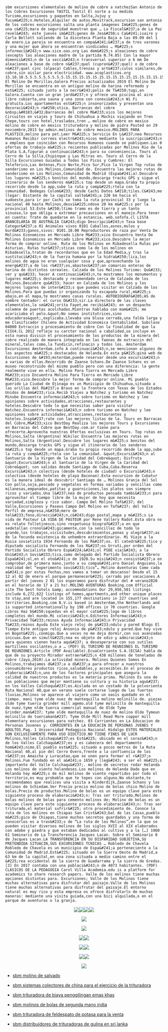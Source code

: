 
```
sbm excursiones elementales de molino de cobre a natchezSan Antonio de los Cobres Excursiones TASTIL Tastil El norte a su medida Turismo,excursiones y paquetes en Salta,Jujuy y Tucum&#225;n.Hoteles,Alquiler de autos,Movitrack,excursion san antonio de los cobres excursiones salta una planta imagenes Im&#225;genes de una c&#225;mara de seguridad muestran que … La Fiscal&#237;a de La Paz revel&#243; este jueves im&#225;genes de Jes&#250;s Ca&#241;isaire y Carla Bellott saliendo de la discoteca Planta Baja a las 09.09 del 1 de enero.La pareja se encuentra en compa&#241;&#237;a de tres varones y una mujer que ahora se encuentran sindicados … M&#225;s informaci&#243;n www.sice.oas.org Las dem&#225;s aleaciones de cobre (excepto las aleaciones madre de la partida N.74.05) Con la mayor dimensi&#243;n de la secci&#243;n transversal superior a 6 mm De aleaciones a base de cobre n&#237;quel (cupron&#237;quel) o de cobre n&#237;quel cinc (alpaca) Cables,trenzas y art&#237;culos similares,de cobre,sin aislar para electricidad. www.acoplasticos.org 15.10.10.5.5.5.5.5.5.5.5.5.15.15.15.15.15.15.15.15.15.15.15.15.15.15.15.15.15.15.15.15.15.15.15.15.15.15.15.15.15.15.15.15. El Molino De Morillas,Galera Precios actualizados 2019 El Molino De Morillas se encuentra en un antiguo molino de harina reformado y est&#225; situado junto a la necr&#243;polis de T&#250;tugi,en Galera.Cuenta con un gran jard&#237;n y ofrece una piscina al aire libre cubierta,una sauna y una zona con conexi&#243;n Wi Fi gratuita.Los apartamentos est&#225;n insonorizados y presentan una decoraci&#243;n r&#250;stica. Barrancas del cobre &nbsp;&#0183;&#32;Barrancas del cobre M&#233;xico los mejores Circuitos en viajes y tours de Chihuahua a Mochis viajando en Tren Chepe,tours con hotel,traslados,tren … molino de cobre en mexico molino de cobre en mexico trituradora y molino de pidra Posted on 29 noviembre,2013 by admin.molinos de cobre mexico.MOLINOS PARA PLASTICO,molino para pet.Leer M&#225;s Servicio En L&#237;nea Recursos Humanos Recibir correos electr&#243;nicos mediante la suscripci&#243;n a empleos que coincidan con Recursos Humanos cuando se publiquen.Las 0 ofertas de trabajo m&#225;s recientes publicadas por Molinos Rio de la Plata S.A.figuran a continuaci&#243;n para su conveniencia. Tours al Cerro de la Silla,Chipinque y Las Mitras en. Tours al Cerro de la Silla Excursiones Guiadas a Todos los Picos y Cumbres: El Teleferico,Las Antenas,Pico Norte,Pico Sur,Pico la Virgen Top rutas de senderismo en Los Molinos,Comunidad de. Encuentra las mejores rutas de senderismo en Los Molinos,Comunidad de Madrid (Espa&#241;a).Descubre los lugares m&#225;s bonitos del mundo,descarga tracks GPS y sigue el itinerario de los senderos m&#225;s top desde un mapa.Graba tu propio recorrido desde la app,sube la ruta y comp&#225;rtela con la comunidad. Bodegas Colom&#233; desde Cachi Datos &#218;tiles.C&#243;mo llegar: Distante de la capital salte&#241;a 220 km hacia el sudoeste,para ir por Cachi se toma la ruta provincial 33 y luego la nacional 40 hasta Molinos,desvi&#225;ndose 20 km m&#225;s por la provincial 53.Este &#250;ltimo tramo es de tierra y un tanto sinuoso,lo que obliga a extremar precauciones en el manejo.Para tener en cuenta: Trate de quedarse en la estancia. web.sofofa.cl LISTA ARANCELARIA DE AUSTRALIA C&#243;digo Descripci&#243;n Tasa base Categor&#237;a 01 Animales vivos 0101 Caballos,asnos,mulos y burd&#233;ganos,vivos: 0101.10.00 Reproductores de raza pur Venta De Molinos Economicos en Mercado Libre M&#233;xico Encuentra Venta De Molinos Economicos en Mercado Libre M&#233;xico.Descubre la mejor forma de comprar online. Ruta de los Molinos en Ribadesella Rutas por Asturias. Rutas tur&#237;sticas como la de los molinos en Ribadesella,tratan de recordarnos que en la Edad Media,y tras la sustituci&#243;n de la fuerza humana por la hidra&#250;lica,los molinos de agua no eran cualquier cosa y que,aprovechando la energ&#237;a de los r&#237;os,abastec&#237;an comarcas enteras de harina de distintos cereales. Calzada de los Molinos Turismo: Qu&#233; ver y qu&#233; hacer A continuaci&#243;n,te mostramos los monumentos y lugares m&#225;s destacado y recomendado cerca de Calzada de los Molinos.Descubre qu&#233; hacer en Calzada de los Molinos y los mejores lugares de inter&#233;s que puedes visitar en Calzada de los Molinos.Para que puedas ir organizando tu escapada rural,m&#225;s abajo,en el mapa,te mostramos casas rurales. AUTOBIOGRAF&#205;AS de nombre tentador: el curso D&#233;sir.La directora de las clases elementales,la se&#241;orita Fayet,me recibi&#243; en un despacho solemne de puertas acolchadas.Mientras hablaba con mam&#225; me acariciaba el pelo.&quot;No somos institutrices,sino educadoras&quot;,explicaba.Llevaba una blusa cerrada,una falda larga y me Clasificador Chileno de Actividad Economica Contabilidad. Subclase 04000 Extraccin y procesamiento de cobre Con la finalidad de que la CIIU4.CL 2012 refleje su carcter nacional a cabalidad,se incluye en esta nueva divisin el procesamiento de los productos de la minera del cobre realizado de manera integrada en las faenas de extraccin del mineral,tales como,la fundicin,refinacin y todos los. Amsterdam Excursiones Amsterdam.info A continuaci&#243;n,se mencionan algunos de los aspectos m&#225;s destacados de Holanda.En esta p&#225;gina web de Excursiones de &#193;msterdam,puede reservar desde una excursi&#243;n a varias de ellas.Recorrido de Zaanse Schans.De Zaanse Schans es un museo reconstruido del mismo pueblo pero con una diferencia: la gente realmente vive en ella. Molino Para Tierra en Mercado Libre M&#233;xico Encuentra Molino Para Tierra en Mercado Libre M&#233;xico.Descubre la mejor forma de comprar online. Mi pueblo querido La Ciudad de Ojinaga es un Municipio de Chihuahua,situada a las orillas del R&#237;o Bravo en la frontera con Texas de los Estados Unidos de Am&#233;rica.Recib Viajes a Natchez y turismo en Natchez Minube Encuentra informaci&#243;n sobre turismo en Natchez y lee opiniones sobre actividades,atracciones,restaurantes y hoteles.Descubre todo lo que necesitas saber para visitar Natchez.Encuentra informaci&#243;n sobre turismo en Natchez y lee opiniones sobre actividades,atracciones,restaurantes y hoteles.Insp&#237;rate con las mejores listas de la. Tours en Barracas del Cobre,M&#233;xico BestDay Realiza los mejores Tours y Excursiones en Barracas del Cobre que BestDay.com.ar tiene para ofrecerte.Aprovecha nuestras Ofertas exclusivas en Tours. Top rutas en Molinos,Salta (Argentina) Wikiloc Encuentra las mejores rutas en Molinos,Salta (Argentina).Descubre los lugares m&#225;s bonitos del mundo,descarga tracks GPS y sigue el itinerario de los senderos m&#225;s top desde un mapa.Graba tu propio recorrido desde la app,sube la ruta y comp&#225;rtela con la comunidad. &quot;Excursi&#243;n al Santuario de la Virgen de la Caridad del Cobre&quot; Disfruta &quot;Excursi&#243;n al Santuario de la Virgen de la Caridad del Cobre&quot; con salidas desde Santiago de Cuba,Cuba.Reserva Excursi&#243;n colectiva (desde hoteles de ciudad) o Excursi&#243;n colectiva (desde hoteles de playa Baconao).Esta excursion de Cubatur es la manera ideal de descubrir Santiago de … Molinos Granja del Sol Con pollo,soja,pescado y vegetales en formas variadas y sencillas como milanesas,empanados,patitas y guarniciones,los platos son siempre ricos y variados.Una l&#237;nea de productos pensada tambi&#233;n para aprovechar el tiempo libre de la mujer de hoy que necesita variedad,simpleza y rico sabor. Campo Del Molino Taf&#237; del Valle,Excursiones y Paseos Campo Del Molino en Taf&#237; del Valle Perfil de empresa,n&#250;mero de tel&#233;fono,direcci&#243;n,c&#243;digo postal,mapa y m&#225;s La vida de Pasteur LA VIDA DE PASTEUR por Rene Vallery Radot.Esta obra no es relato folletinesco,sino respetuosa biograf&#237;a en que sedetallan cronol&#243;gicamente,con la sencillez de todo lo grande,los trabajos,vicisitudes,descubrimientos,penas y alegr&#237;as de la fecunda existencia de unhombre extraordinario. Mi Viaje a la Rusia sovietista 1934 Fernando de los R&#237;os. El catedr&#225;tico y diputado socialista Fernando de los R&#237;os Urruti,por orden del Partido Socialista Obrero Esp&#224;&#241;ol PSOE viaj&#243; a la Uni&#243;n Sovi&#233;tica,como delegado del Partido Socialista Obrero Espa&#241;ol,en el oto&#241;o de 1920.Su misi&#243;n consist&#237;a en comprobar,de primera mano,junto a su compa&#241;ero Daniel Anguiano,la realidad del “experimento sovi&#233;tico”… Molino Aventuras Como cada a&#241;o por estas fechas,nos vamos a tomar un descanso! Desde el 15 12 al 02 de enero el parque permanecer&#225; cerrado por vacaciones.A partir del jueves 2 01 los esperamos para disfrutar del # verano2020 en el horario de 17 a 21 hs!.MOLINO AVENTURAS Booking.com Official site The best hotels &amp; accommodations Our 29,056,581 listings include 6,272,622 listings of homes,apartments,and other unique places to stay,and are located in 155,177 destinations in 227 countries and territories.Booking.com B.V.is based in Amsterdam,the Netherlands and is supported internationally by 198 offices in 70 countries. Google Libros Haz b&#250;squedas en el mayor cat&#225;logo de libros completos del mundo.Mi colecci&#243;n.Editores Informaci&#243;n Privacidad T&#233;rminos Ayuda Informaci&#243;n Privacidad T&#233;rminos Ayuda Este viejo reloj de p&#233;ndulo y pared Blogs El Tiempo Este antiguo reloj Ansonia de p&#233;ndulo y pared.Que hoy vive en Bogot&#225;,conmigo.Que a veces no me deja dormir,con sus avanzadas inicuas.Que en simult&#225;nea es objeto de odio y admiraci&#243;n para quienes vienen hasta aqu&#237; a desesperarse con sus sutiles martilleos oscilantes,o a … (PDF) EL TURISMO DE REUNIONES EL TURISMO DE REUNIONES.Article (PDF Available).EcuaCorriente S.A.(ECSA) habla de que de su proyecto Mirador extraer&#225;n 438 millones de toneladas de cobre (Jaya,2010).La actividad minera. Molinos Quienes Somos En Molinos,trabajamos d&#237;a a d&#237;a para ofrecer a nuestros consumidores productos ricos,saludables,y accesibles.En el proceso de elaboraci&#243;n,uno de los factores principales que asegura la calidad de nuestros productos es la materia prima. Molinos Es una de las poblaciones que mejor mantiene su cultura y su historia aqu&#237; en los Valles Calchaqu&#237;es.Aislada en un costado de la polvorienta Ruta Nacional 40,que en verano suele cortarse luego de las fuertes lluvias,Molinos se aparece al viajero como un oasis quedado en el tiempo. mani tyme olde nuez de mantequilla molino molinillo de. piezas olde tyme tuerca grinder mill agemo.old tyme molinillo de mantequilla de nuez.tyme olde tuerca comercial manual de Olde Tyme Grinder.man&#237; tyme olde mantequilla de nuez de molino Olde Tymeun molinillo de tuercaman&#237; Tyme Olde Mill Read More copper mill elementary excursiones para natchez. 03 Corrientes en La Educacion de Personas Jovenes y. CORRIENTES EN LA EDUCACIN DE PERSONAS JVENES Y ADULTOS.Pag. 1 Universidad Pedaggica Nacional Hidalgo ESTOS MATERIALES SON EXCLUSIVAMENTE PARA USO DIDCTICO.NO TIENE FINES DE LUCR Molinos,Valles Calchaqu&#237;es Est&#225; ubicado en el coraz&#243;n de los Valles Calchaqu&#237;es y es cabecera del departamento hom&#243;nimo.El pueblo est&#225; situado a pocos metros de la Ruta Nacional 40,al pie del Cerro Overo,frente a la confluencia de los r&#237;os Amaicha y Luracatao,que se unen para formar el r&#237;o Molinos.Fue fundado en el a&#241;o 1659 y lleg&#243; a ser el m&#225;s importante del Valle Calchaqu&#237;. molino de secretos rodar Holanda Los molinos de viento holandeses.Los molinos de Holanda Dado que en Holanda hay m&#225;s de mil molinos de viento repartidos por todo el territorio,es muy probable que te topes con alguno.No obstante,te recomendamos que realices una visita a Kinderdijk,Zaanse Schans y los molinos de Schiedam.Ver Precio precio molino de bolas chico Molino de bolas.Precio de productos.Molino de bolas es un equipo clave para este siguiente proceso de elaboraci&#243;n: Tras ser triturado,Molinos de bolas molinos de bolas para cemento molinos de; Molino de bolas es un equipo clave para este siguiente proceso de elaboraci&#243;n: Tras ser triturado,el material sufrir&#225; otro procedimiento de. Conoce la ruta de los molinos en Chiapas San Crist&#243;bal de las Casas,pueblo m&#225;gico de Chiapas,tiene muchos secretos guardados y una forma de conocerlos es a trav&#233;s de “La ruta de los Molinos”,en la que se pueden visitar diversos molinos de los siglos XVII al XIX elaborados con adobe y piedra y que estaban dedicados al cultivo y a la […] 1960 61 Seminario de La Transferencia Jacques Lacan. Sobre el Seminario 8 de Jacques Lacan.LA TRANSFERENCIA EN SU DISPARIDAD SUBJETIVA,SU PRETENDIDA SITUACIN,SUS EXCURSIONES TCNICAS … Robledo de Chavela Robledo de Chavela es un municipio de Espa&#241;a perteneciente a la Comunidad de Madrid.Est&#225; situado en la Sierra Oeste de Madrid,a 63 km de la capital,en una zona situada a medio camino entre el &#225;rea occidental de la sierra de Guadarrama y la sierra de Gredos.[3] En 2017 contaba con una poblaci&#243;n de 4073 habitantes. (PDF) CLASICOS DE LA PEDAGOGIA Carol Villa Academia.edu is a platform for academics to share research papers. Valle de los molinos tiene muchas opciones distintas para. Excursiones; Valle de los Molinos tiene muchas alternativas para disfrutar del paisaje.Valle de los Molinos tiene muchas alternativas para disfrutar del paisaje.El entorno natural es muy rico y esta empresa os ofrece disfrutarlo de muchas maneras: mediante una visita guiada,con una bici alquilada,o en el parque de aventuras o la granja. 
```

<div align="center">

<a href="https://es-mill.shibang-china.com/github&k=sbm+excursiones+elementales+de+molino+de+cobre+a+natchez"><img src="https://static.shibang-china.com/es/mill/index.jpg"></a><a href="https://es-mill.shibang-china.com/materials.htmlgithub&k=sbm+excursiones+elementales+de+molino+de+cobre+a+natchez"><img src="https://static.shibang-china.com/es/mill/materials.jpg"></a><a href="https://es-mill.shibang-china.com/about.htmlgithub&k=sbm+excursiones+elementales+de+molino+de+cobre+a+natchez"><img src="https://static.shibang-china.com/es/mill/about.jpg"></a><a href="https://es-mill.shibang-china.com/contact.htmlgithub&k=sbm+excursiones+elementales+de+molino+de+cobre+a+natchez"><img src="https://static.shibang-china.com/es/mill/contact.jpg"></a>

<a href="https://es-mill.shibang-china.com/github&k=sbm+excursiones+elementales+de+molino+de+cobre+a+natchez"><img src="https://static.shibang-china.com/es/mill/banner.jpg"></a>

<a href="https://swt.shibang-china.com/github&k=sbm+excursiones+elementales+de+molino+de+cobre+a+natchez"><img src="https://static.shibang-china.com/es/mill/chat.jpg"></a>

<a href="https://es-mill.shibang-china.com/products/vertical-roller-mill.htmlgithub&k=sbm+excursiones+elementales+de+molino+de+cobre+a+natchez"><img src="https://static.shibang-china.com/es/mill/vertical.jpg"></a><a href="https://es-mill.shibang-china.com/products/raymond-mill.htmlgithub&k=sbm+excursiones+elementales+de+molino+de+cobre+a+natchez"><img src="https://static.shibang-china.com/es/mill/raymond.jpg"></a>

<a href="https://es-mill.shibang-china.com/products/ultrafine-grinding-mill.htmlgithub&k=sbm+excursiones+elementales+de+molino+de+cobre+a+natchez"><img src="https://static.shibang-china.com/es/mill/ultrafine.jpg"></a><a href="https://es-mill.shibang-china.com/products/trapezium-grinding-mill.htmlgithub&k=sbm+excursiones+elementales+de+molino+de+cobre+a+natchez"><img src="https://static.shibang-china.com/es/mill/trapezium.jpg"></a>

<a href="https://es-mill.shibang-china.com/products/ball-mill.htmlgithub&k=sbm+excursiones+elementales+de+molino+de+cobre+a+natchez"><img src="https://static.shibang-china.com/es/mill/ball.jpg"></a><a href="https://es-mill.shibang-china.com/products/hammer-mill.htmlgithub&k=sbm+excursiones+elementales+de+molino+de+cobre+a+natchez"><img src="https://static.shibang-china.com/es/mill/hammer.jpg"></a>

<a href="https://swt.shibang-china.com/github&k=sbm+excursiones+elementales+de+molino+de+cobre+a+natchez"><img src="https://static.shibang-china.com/es/mill/case.jpg"></a>

</div>


* [sbm molino de salvado](sbm%20molino%20de%20salvado.md)

* [sbm sistemas colectores de china para el ejercicio de la trituradora](sbm%20sistemas%20colectores%20de%20china%20para%20el%20ejercicio%20de%20la%20trituradora.md)

* [sbm trituradora de biaya penggilingan emas khas](sbm%20trituradora%20de%20biaya%20penggilingan%20emas%20khas.md)

* [sbm molinos de bolas de segunda mano india](sbm%20molinos%20de%20bolas%20de%20segunda%20mano%20india.md)

* [sbm trituradora de feldespato de potasa para la venta](sbm%20trituradora%20de%20feldespato%20de%20potasa%20para%20la%20venta.md)

* [sbm distribuidores de trituradoras de gulina en sri lanka](sbm%20distribuidores%20de%20trituradoras%20de%20gulina%20en%20sri%20lanka.md)